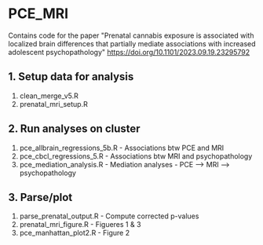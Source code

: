 # PCE_MRI
Contains code for the paper "Prenatal cannabis exposure is associated with localized brain differences that partially mediate associations with increased adolescent psychopathology"  https://doi.org/10.1101/2023.09.19.23295792 

## 1. Setup data for analysis
1. clean_merge_v5.R
2. prenatal_mri_setup.R

## 2. Run analyses on cluster
1. pce_allbrain_regressions_5b.R - Associations btw PCE and MRI
2. pce_cbcl_regressions_5.R - Associations btw MRI and psychopathology
3. pce_mediation_analysis.R - Mediation analyses - PCE --> MRI --> psychopathology

## 3. Parse/plot
1. parse_prenatal_output.R - Compute corrected p-values
2. prenatal_mri_figure.R - Figueres 1 & 3
3. pce_manhattan_plot2.R - Figure 2
